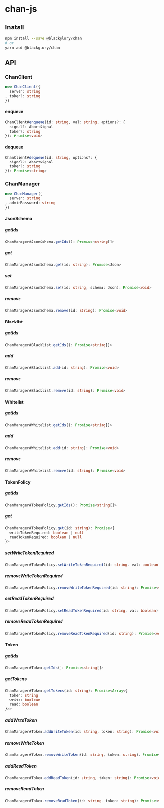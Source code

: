 # chan-js

## Install

```sh
npm install --save @blackglory/chan
# or
yarn add @blackglory/chan
```

## API

### ChanClient

```ts
new ChanClient({
  server: string
, token?: string
})
```

#### enqueue

```ts
ChanClient#enqueue(id: string, val: string, options?: {
  signal?: AbortSignal
  token?: string
}): Promise<void>
```

#### dequeue

```ts
ChanClient#dequeue(id: string, options?: {
  signal?: AbortSignal
  token?: string
}): Promise<string>
```

### ChanManager

```ts
new ChanManager({
  server: string
, adminPassword: string
})
```

#### JsonSchema

##### getIds

```ts
ChanManager#JsonSchema.getIds(): Promise<string[]>
```

##### get

```ts
ChanManager#JsonSchema.get(id: string): Promise<Json>
```

##### set

```ts
ChanManager#JsonSchema.set(id: string, schema: Json): Promise<void>
```

##### remove

```ts
ChanManager#JsonSchema.remove(id: string): Promise<void>
```

#### Blacklist

##### getIds

```ts
ChanManager#Blacklist.getIds(): Promise<string[]>
```

##### add

```ts
ChanManager#Blacklist.add(id: string): Promise<void>
```

##### remove

```ts
ChanManager#Blacklist.remove(id: string): Promise<void>
```

#### Whitelist

##### getIds

```ts
ChanManager#Whitelist.getIds(): Promise<string[]>
```

##### add

```ts
ChanManager#Whitelist.add(id: string): Promise<void>
```

##### remove

```ts
ChanManager#Whitelist.remove(id: string): Promise<void>
```

#### TokenPolicy

##### getIds

```ts
ChanManager#TokenPolicy.getIds(): Promise<string[]>
```

##### get

```ts
ChanManager#TokenPolicy.get(id: string): Promise<{
  writeTokenRequired: boolean | null
  readTokenRequired: boolean | null
}>
```

##### setWriteTokenRequired

```ts
ChanManager#TokenPolicy.setWriteTokenRequired(id: string, val: boolean): Promise<void>
```

##### removeWriteTokenRequired

```ts
ChanManager#TokenPolicy.removeWriteTokenRequired(id: string): Promise<void>
```

##### setReadTokenRequired

```ts
ChanManager#TokenPolicy.setReadTokenRequired(id: string, val: boolean): Promise<void>
```

##### removeReadTokenRequired

```ts
ChanManager#TokenPolicy.removeReadTokenRequired(id: string): Promise<void>
```

#### Token

##### getIds

```ts
ChanManager#Token.getIds(): Promise<string[]>
```

##### getTokens

```ts
ChanManager#Token.getTokens(id: string): Promise<Array<{
  token: string
  write: boolean
  read: boolean
}>>
```

##### addWriteToken

```ts
ChanManager#Token.addWriteToken(id: string, token: string): Promise<void>
```

##### removeWriteToken

```ts
ChanManager#Token.removeWriteToken(id: string, token: string): Promise<void>
```

##### addReadToken

```ts
ChanManager#Token.addReadToken(id: string, token: string): Promise<void>
```

##### removeReadToken

```ts
ChanManager#Token.removeReadToken(id: string, token: string): Promise<void>
```
